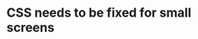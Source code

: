 # CSS needs to be fixed for small screens
<!-- # EcomStore - A JavaScript eCommerce Project



A fully responsive and functional e-commerce website built with modern front-end technologies. This project showcases a complete online shopping experience, from browsing products to a fully functional shopping cart. It is built with vanilla JavaScript, HTML5, and CSS, and uses Vite for a fast and modern development workflow.

## ✨ Features

-   **Homepage:** A welcoming landing page with a hero section, featured item categories, and company policies.
-   **Product Listing:** Browse all available products with details like name, image, price, rating, and stock.
-   **Dynamic Content:** Products and cart items are dynamically rendered using JavaScript and HTML `<template>` elements.
-   **Interactive Shopping Cart:**
    -   Add products to the cart from the product list.
    -   View all items in a dedicated cart page.
    -   Increment or decrement the quantity of each item.
    -   Remove items from the cart.
    -   Real-time update of the cart total and item count in the navbar.
-   **Local Storage Persistence:** The shopping cart state is saved in the browser's local storage, so items are not lost on page refresh.
-   **Responsive Design:** The layout is optimized for various screen sizes, from mobile phones to desktops.
-   **Static Pages:** Includes "About Us" and "Contact Us" pages.

## 🚀 Live Demo

A live demo of the project can be found here: **Live Demo Link**

---

## 🛠️ Technologies Used

-   **Frontend:**
    -   HTML5
    -   CSS3
    -   JavaScript (ES6 Modules)
-   **Styling:**
    -   Custom CSS with modern layouts (Grid)
    -   Tailwind CSS utility classes for styling.
    -   Google Fonts
    -   Font Awesome for icons.
-   **Development:**
    -   Vite as a build tool and dev server.

---

## 📦 Getting Started

To get a local copy up and running, follow these simple steps.

### Prerequisites

You need to have Node.js and `npm` (or `yarn`/`pnpm`) installed on your machine.

### Installation & Setup

1.  **Clone the repository:**
    ```bash
    git clone https://github.com/krishnak2c/Ecommerce_Website.git
    ```

2.  **Navigate to the project directory:**
    ```bash
    cd Ecommerce_Website
    ```

3.  **Install NPM packages:**
    ```bash
    npm install
    ```

4.  **Run the development server:**
    ```bash
    npm run dev
    ```

5.  Open your browser and navigate to `http://localhost:5173` (or the address provided by Vite in the terminal).

---

## 📁 Project Structure

The project follows a standard front-end structure:

```
/
├── public/
│   └── images/               # Image assets
├── index.html                # Home Page
├── about.html                # About Page
├── products.html             # Products Listing Page
├── contact.html              # Contact Page
├── addToCart.html            # Shopping Cart Page
├── style.css                 # Main Stylesheet
├── main.js                   # Main JS for product listing page
├── showAddToCartCards.js     # JS for the cart page logic
├── homeQuantityToggle.js     # JS for quantity toggles
├── footer.js                 # Reusable footer component logic (if any)
├── vite.config.js            # Vite configuration
└── package.json              # Project configuration and dependencies
```

---

## 📝 How It Works

The application's logic is handled entirely on the client-side with JavaScript.

-   **Product Data:** Product information is fetched (simulated from a local source like a `.js` file or API) and dynamically injected into the `products.html` page.
-   **Templating:** The HTML `<template>` element is used to define reusable structures for product cards and cart items, which are then cloned and populated with data.
-   **State Management:** The shopping cart's state is managed using an array stored in the browser's `localStorage`. This ensures data persistence across sessions.
-   **Event Handling:** Event listeners are used to capture user interactions, such as clicking "Add to Cart", adjusting item quantities, or removing items. These actions trigger functions that update the `localStorage` and re-render the necessary parts of the UI.

---

## 🤝 Contributing

Contributions, issues, and feature requests are welcome! Feel free to check the issues page.

1.  Fork the Project
2.  Create your Feature Branch (`git checkout -b feature/AmazingFeature`)
3.  Commit your Changes (`git commit -m 'Add some AmazingFeature'`)
4.  Push to the Branch (`git push origin feature/AmazingFeature`)
5.  Open a Pull Request

---

## 📜 License

This project is open-source. Feel free to use it for learning and personal projects. -->
